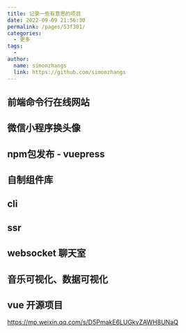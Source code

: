 ```yaml
---
title: 记录一些有意思的项目
date: 2022-09-09 21:56:30
permalink: /pages/53f301/
categories:
  - 更多
tags:
  - 
author: 
  name: simonzhangs
  link: https://github.com/simonzhangs
---
```

## 前端命令行在线网站

## 微信小程序换头像

## npm包发布 - vuepress

## 自制组件库

## cli

## ssr

## websocket 聊天室

## 音乐可视化、数据可视化

## vue 开源项目

https://mp.weixin.qq.com/s/D5PmakE6LUGkvZAWH8UNaQ

